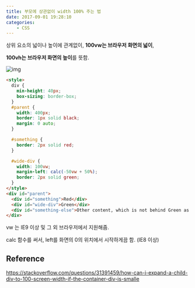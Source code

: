 ```yaml
---
title: 부모에 상관없이 width 100% 주는 법
date: 2017-09-01 19:28:10
categories:
    - CSS
---
```


상위 요소의 넓이나 높이에 관계없이, **100vw는 브라우저 화면의 넓이**,

**100vh는 브라우저 화면의 높이**를 뜻함.

![img](https://i.imgur.com/66Sj1pd.png)

````html
<style>
  div {
    min-height: 40px;
    box-sizing: border-box;
  }
  #parent {
    width: 400px;
    border: 1px solid black;
    margin: 0 auto;
  }

  #something {
    border: 2px solid red;
  }

  #wide-div {
    width: 100vw;
    margin-left: calc(-50vw + 50%);
    border: 2px solid green;
  }
</style>
<div id="parent">
  <div id="something">Red</div>
  <div id="wide-div">Green</div>
  <div id="something-else">Other content, which is not behind Green as you can see.</div>
</div>
````

vw 는 IE9 이상 및 그 외 브라우저에서 지원해줌.

calc 함수를 써서, left를 화면의 0의 위치에서 시작하게끔 함. (IE8 이상)

## Reference

https://stackoverflow.com/questions/31391459/how-can-i-expand-a-child-div-to-100-screen-width-if-the-container-div-is-smalle